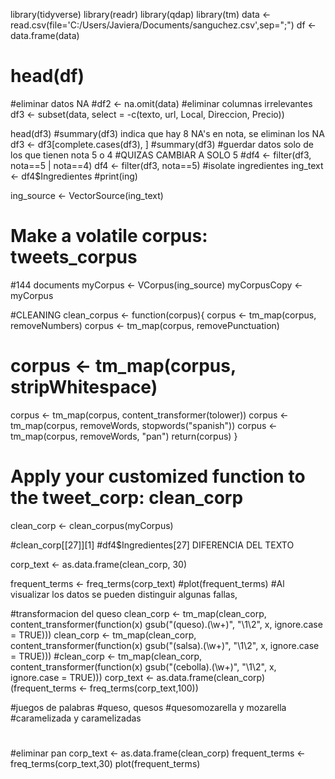 library(tidyverse)
library(readr)
library(qdap)
library(tm)
data <- read.csv(file='C:/Users/Javiera/Documents/sanguchez.csv',sep=";")
df <- data.frame(data)
# head(df)
#eliminar datos NA
#df2 <- na.omit(data)
#eliminar columnas irrelevantes
df3 <- subset(data, select = -c(texto, url, Local, Direccion, Precio))

head(df3)
#summary(df3) indica que hay 8 NA's en nota, se eliminan los NA
df3 <- df3[complete.cases(df3), ]
#summary(df3)
#guerdar datos solo de los que tienen nota 5 o 4
#QUIZAS CAMBIAR A SOLO 5
#df4 <- filter(df3, nota==5 | nota==4)
df4 <- filter(df3, nota==5)
#isolate ingredientes
ing_text <- df4$Ingredientes
#print(ing)

ing_source <- VectorSource(ing_text)
# Make a volatile corpus: tweets_corpus
#144 documents
myCorpus <- VCorpus(ing_source)
myCorpusCopy <- myCorpus

#CLEANING
clean_corpus <- function(corpus){
  corpus <- tm_map(corpus, removeNumbers)
  corpus <- tm_map(corpus, removePunctuation)
 # corpus <- tm_map(corpus, stripWhitespace)
  corpus <- tm_map(corpus, content_transformer(tolower))
  corpus <- tm_map(corpus, removeWords, stopwords("spanish"))
  corpus <- tm_map(corpus, removeWords, "pan")
  return(corpus)
}
# Apply your customized function to the tweet_corp: clean_corp
clean_corp <- clean_corpus(myCorpus)

#clean_corp[[27]][1]
#df4$Ingredientes[27]  DIFERENCIA DEL TEXTO

corp_text <- as.data.frame(clean_corp, 30)

frequent_terms <- freq_terms(corp_text)
#plot(frequent_terms)
#Al visualizar los datos se pueden distinguir algunas fallas, 

#transformacion del queso
clean_corp <- tm_map(clean_corp, content_transformer(function(x) gsub("(queso).(\\w+)", "\\1\\2", x, ignore.case = TRUE)))
clean_corp <- tm_map(clean_corp, content_transformer(function(x) gsub("(salsa).(\\w+)", "\\1\\2", x, ignore.case = TRUE)))
#clean_corp <- tm_map(clean_corp, content_transformer(function(x) gsub("(cebolla).(\\w+)", "\\1\\2", x, ignore.case = TRUE)))
corp_text <- as.data.frame(clean_corp)
(frequent_terms <- freq_terms(corp_text,100))

#juegos de palabras
#queso, quesos
#quesomozarella y mozarella
#caramelizada y caramelizadas
#

#eliminar pan
corp_text <- as.data.frame(clean_corp)
frequent_terms <- freq_terms(corp_text,30)
plot(frequent_terms)
















